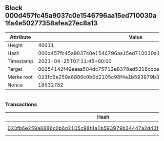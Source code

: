 ## Block 000d457fc45a9037c0e1546796aa15ed710030a1fa4e50277358afea27ec8a13

Attribute | Value
--- | ---
Height | 40011
Hash | 000d457fc45a9037c0e1546796aa15ed710030a1fa4e50277358afea27ec8a13
Timestamp | 2021-04-25T07:11:45+00:00
Target | 00254142f49eaaa504dc75712e8378ad5316cbcead634704b3734b6271167cc4
Merke root | 023fb6e259a6886c0b6d2105c98f4a1b593979b34447a2d43f54f915aaf7709d
Nonce | 18532782

```

```

### Transactions

Hash | Amount
--- | ---
[023fb6e259a6886c0b6d2105c98f4a1b593979b34447a2d43f54f915aaf7709d](023fb6e259a6886c0b6d2105c98f4a1b593979b34447a2d43f54f915aaf7709d.md) | 10.00000000 SKEPTI 
